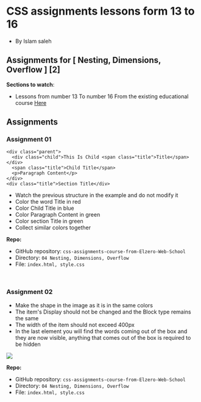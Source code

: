 # CSS assignments lessons form 13 to 16

- By Islam saleh

## Assignments for [ Nesting, Dimensions, Overflow ] [2]

**Sections to watch**:

- Lessons from number 13 To number 16 From the existing educational course [Here](https://www.youtube.com/playlist?list=PLDoPjvoNmBAzjsz06gkzlSrlev53MGIKe)

## Assignments

### Assignment 01

```
<div class="parent">
  <div class="child">This Is Child <span class="title">Title</span></div>
  <span class="title">Child Title</span>
  <p>Paragraph Content</p>
</div>
<div class="title">Section Title</div>
```

- Watch the previous structure in the example and do not modify it
- Color the word Title in red
- Color Child Title in blue
- Color Paragraph Content in green
- Color section Title in green
- Collect similar colors together

**Repo:**

- GitHub repository: `css-assignments-course-from-Elzero-Web-School`
- Directory: `04 Nesting, Dimensions, Overflow`
- File: `index.html, style.css`

<br />

### Assignment 02

- Make the shape in the image as it is in the same colors
- The item's Display should not be changed and the Block type remains the same
- The width of the item should not exceed 400px
- In the last element you will find the words coming out of the box and they are now visible, anything that comes out of the box is required to be hidden

![](https://elzero.org/wp-content/uploads/2021/02/css-assignments-lessons-13-16-1.png)

**Repo:**

- GitHub repository: `css-assignments-course-from-Elzero-Web-School`
- Directory: `04 Nesting, Dimensions, Overflow`
- File: `index.html, style.css`
